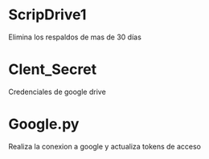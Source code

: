 # ScripDrive1
Elimina los respaldos de mas de 30 días
# Clent_Secret
Credenciales de google drive
# Google.py
Realiza la conexion a google y actualiza tokens de acceso

